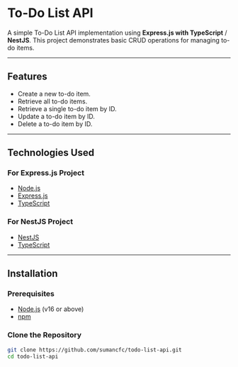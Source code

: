# **To-Do List API**

A simple To-Do List API implementation using **Express.js with TypeScript** / **NestJS**. This project demonstrates basic CRUD operations for managing to-do items.

---

## Features

- Create a new to-do item.
- Retrieve all to-do items.
- Retrieve a single to-do item by ID.
- Update a to-do item by ID.
- Delete a to-do item by ID.

---

## Technologies Used

### For Express.js Project

- [Node.js](https://nodejs.org/)
- [Express.js](https://expressjs.com/)
- [TypeScript](https://www.typescriptlang.org/)

### For NestJS Project

- [NestJS](https://nestjs.com/)
- [TypeScript](https://www.typescriptlang.org/)

---

## Installation

### Prerequisites

- [Node.js](https://nodejs.org/) (v16 or above)
- [npm](https://www.npmjs.com/)

### Clone the Repository

```bash
git clone https://github.com/sumancfc/todo-list-api.git
cd todo-list-api
```
